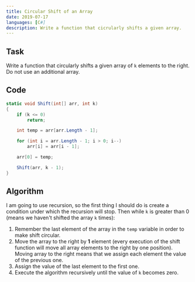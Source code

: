 ```yaml
---
title: Circular Shift of an Array
date: 2019-07-17
languages: [C#]
description: Write a function that cicrularly shifts a given array.
---
```


## Task

Write a function that circularly shifts a given array of `k` elements to the right. Do not use an additional array.

## Code

```csharp
static void Shift(int[] arr, int k)
{
    if (k <= 0) 
        return; 

    int temp = arr[arr.Length - 1]; 

    for (int i = arr.Length - 1; i > 0; i--)
        arr[i] = arr[i - 1];

    arr[0] = temp;

    Shift(arr, k - 1);
}
```

## Algorithm

I am going to use recursion, so the first thing I should do is create a condition under which the recursion will stop. Then while `k` is greater than 0 (means we haven't shifted the array `k` times):

1. Remember the last element of the array in the `temp` variable in order to make shift circular.
2. Move the array to the right by **1** element (every execution of the shift function will move all array elements to the right by one position). Moving array to the right means that we assign each element the value of the previous one.
3. Assign the value of the last element to the first one.
4. Execute the algorithm recursively until the value of `k` becomes zero.
